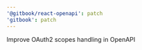 ```yaml
---
'@gitbook/react-openapi': patch
'gitbook': patch
---
```


Improve OAuth2 scopes handling in OpenAPI
